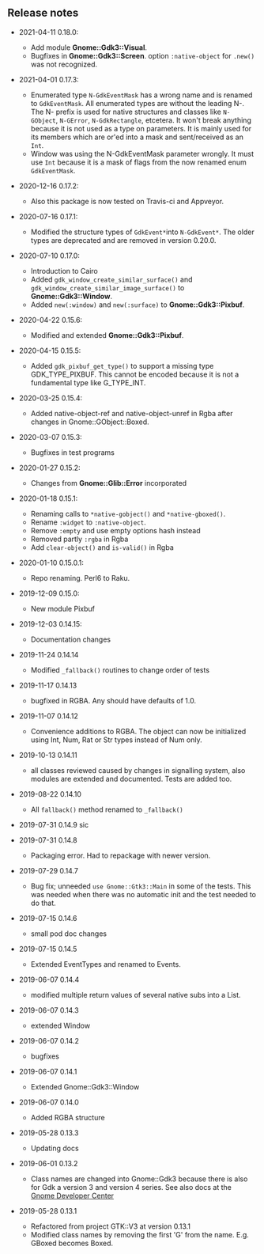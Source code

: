 ## Release notes
* 2021-04-11 0.18.0:
  * Add module **Gnome::Gdk3::Visual**.
  * Bugfixes in **Gnome::Gdk3::Screen**. option `:native-object` for `.new()` was not recognized.

* 2021-04-01 0.17.3:
  * Enumerated type `N-GdkEventMask` has a wrong name and is renamed to `GdkEventMask`. All enumerated types are without the leading N-. The N- prefix is used for native structures and classes like `N-GObject`, `N-GError`, `N-GdkRectangle`, etcetera. It won't break anything because it is not used as a type on parameters. It is mainly used for its members which are or'ed into a mask and sent/received as an `Int`.
  * Window was using the N-GdkEventMask parameter wrongly. It must use `Int` because it is a mask of flags from the now renamed enum `GdkEventMask`.

* 2020-12-16 0.17.2:
  * Also this package is now tested on Travis-ci and Appveyor.

* 2020-07-16 0.17.1:
  * Modified the structure types of `GdkEvent*`into `N-GdkEvent*`. The older types are deprecated and are removed in version 0.20.0.

* 2020-07-10 0.17.0:
  * Introduction to Cairo
  * Added `gdk_window_create_similar_surface()` and `gdk_window_create_similar_image_surface()` to **Gnome::Gdk3::Window**.
  * Added `new(:window)` and `new(:surface)` to **Gnome::Gdk3::Pixbuf**.

* 2020-04-22 0.15.6:
  * Modified and extended **Gnome::Gdk3::Pixbuf**.

* 2020-04-15 0.15.5:
  * Added `gdk_pixbuf_get_type()` to support a missing type GDK_TYPE_PIXBUF. This cannot be encoded because it is not a fundamental type like G_TYPE_INT.

* 2020-03-25 0.15.4:
  * Added native-object-ref and native-object-unref in Rgba after changes in Gnome::GObject::Boxed.

* 2020-03-07 0.15.3:
  * Bugfixes in test programs

* 2020-01-27 0.15.2:
  * Changes from **Gnome::Glib::Error** incorporated

* 2020-01-18 0.15.1:
  * Renaming calls to `*native-gobject()` and `*native-gboxed()`.
  * Rename `:widget` to `:native-object`.
  * Remove `:empty` and use empty options hash instead
  * Removed partly `:rgba` in Rgba
  * Add `clear-object()` and `is-valid()` in Rgba

* 2020-01-10 0.15.0.1:
  * Repo renaming. Perl6 to Raku.

* 2019-12-09 0.15.0:
  * New module Pixbuf

* 2019-12-03 0.14.15:
  * Documentation changes

* 2019-11-24 0.14.14
  * Modified `_fallback()` routines to change order of tests

* 2019-11-17 0.14.13
  * bugfixed in RGBA. Any should have defaults of 1.0.

* 2019-11-07 0.14.12
  * Convenience additions to RGBA. The object can now be initialized using Int, Num, Rat or Str types instead of Num only.

* 2019-10-13 0.14.11
  * all classes reviewed caused by changes in signalling system, also modules are extended and documented. Tests are added too.

* 2019-08-22 0.14.10
  * All `fallback()` method renamed to `_fallback()`

* 2019-07-31 0.14.9 sic
* 2019-07-31 0.14.8
  * Packaging error. Had to repackage with newer version.

* 2019-07-29 0.14.7
  * Bug fix; unneeded `use Gnome::Gtk3::Main` in some of the tests. This was needed when there was no automatic init and the test needed to do that.

* 2019-07-15 0.14.6
  * small pod doc changes

* 2019-07-15 0.14.5
  * Extended EventTypes and renamed to Events.

* 2019-06-07 0.14.4
  * modified multiple return values of several native subs into a List.

* 2019-06-07 0.14.3
  * extended Window

* 2019-06-07 0.14.2
  * bugfixes

* 2019-06-07 0.14.1
  * Extended Gnome::Gdk3::Window

* 2019-06-07 0.14.0
  * Added RGBA structure

* 2019-05-28 0.13.3
  * Updating docs

* 2019-06-01 0.13.2
  * Class names are changed into Gnome::Gdk3 because there is also for Gdk a version 3 and version 4 series. See also docs at the [Gnome Developer Center](https://developer.gnome.org/references)

* 2019-05-28 0.13.1
  * Refactored from project GTK::V3 at version 0.13.1
  * Modified class names by removing the first 'G' from the name. E.g. GBoxed becomes Boxed.
